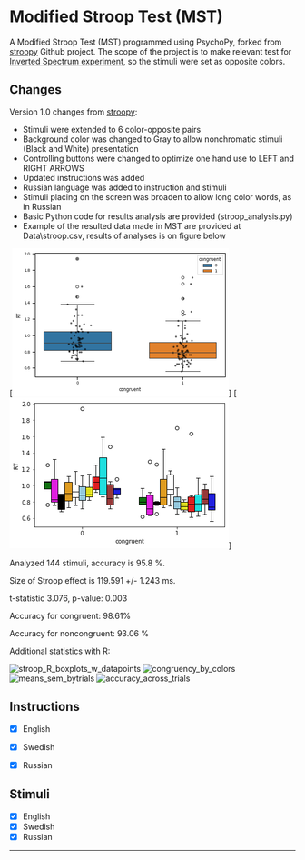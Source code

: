 # Modified Stroop Test (MST)
A Modified Stroop Test (MST) programmed using PsychoPy, forked from [stroopy](https://github.com/marsja/stroopy) Github project.
The scope of the project is to make relevant test for [Inverted Spectrum experiment](https://osf.io/ed4sy/), so the stimuli were set as opposite colors. 

## Changes
Version 1.0 changes from [stroopy](https://github.com/marsja/stroopy):
* Stimuli were extended to 6 color-opposite pairs
* Background color was changed to Gray to allow nonchromatic stimuli (Black and White) presentation
* Controlling buttons were changed to optimize one hand use to LEFT and RIGHT ARROWS
* Updated instructions was added
* Russian language was added to instruction and stimuli
* Stimuli placing on the screen was broaden to allow long color words, as in Russian
* Basic Python code for results analysis are provided (stroop_analysis.py)
* Example of the resulted data made in MST are provided at Data\stroop.csv, results of analyses is on figure below
  
[![overall statistics](MST1.png)]
[![statistics by color](MST2.png)]


Analyzed  144  stimuli, accuracy is  95.8 %.

Size of Stroop effect is 119.591 +/- 1.243 ms.

t-statistic 3.076, p-value: 0.003

Accuracy for congruent:  98.61%

Accuracy for noncongruent:  93.06 %

Additional statistics with R:

![stroop_R_boxplots_w_datapoints](https://github.com/user-attachments/assets/f1c57c35-4eef-468c-a540-9aae2aa46d05)
![congruency_by_colors](https://github.com/user-attachments/assets/abed2f54-f50b-458f-a5da-0504b10e987a)
![means_sem_bytrials](https://github.com/user-attachments/assets/2fda4072-751b-42df-9e9b-d67987933885)
![accuracy_across_trials](https://github.com/user-attachments/assets/379f6949-8199-4d7d-8bf0-5b0011af0458)



## Instructions
- [x] English
- [x] Swedish
- [x] Russian


## Stimuli
- [x] English
- [x] Swedish
- [x] Russian

---------
